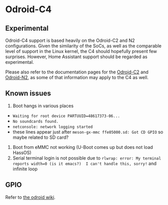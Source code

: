 # Odroid-C4

## Experimental

Odroid-C4 support is based heavily on the Odroid-C2 and N2 configurations. Given the similarity of the SoCs, as well as the comparable level of support in the Linux kernel, the C4 should hopefully present few surprises. However, Home Assistant support should be regarded as experimental.

Please also refer to the documentation pages for the [Odroid-C2](./odroid-c2.md) and [Odroid-N2](./odroid-n2.md), as some of that information may apply to the C4 as well.

## Known issues

1. Boot hangs in various places
  * `Waiting for root device PARTUUID=48617373-06...`
  * `No soundcards found.`
  * `netconsole: network logging started`
  * these lines appear just after `meson-gx-mmc ffe05000.sd: Got CD GPIO` so maybe related to SD card?
1. Boot from eMMC not working (U-Boot comes up but does not load HassOS)
1. Serial terminal login is not possible due to `rlwrap: error: My terminal reports width=0 (is it emacs?)  I can't handle this, sorry!` and infinite loop

## GPIO

Refer to [the odroid wiki](https://wiki.odroid.com/odroid-c4/hardware/expansion_connectors).
